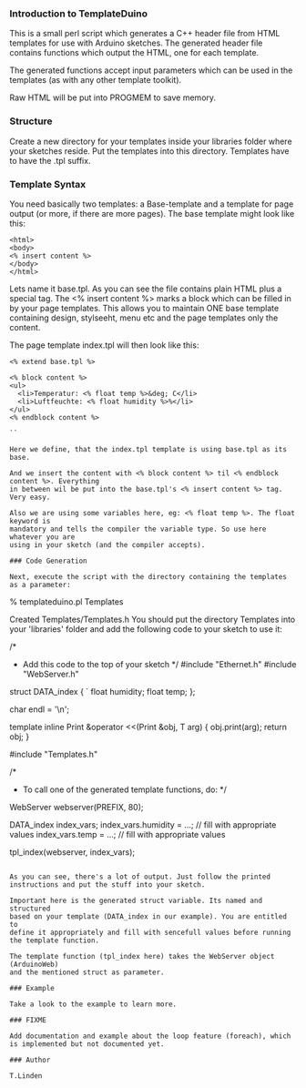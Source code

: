 ### Introduction to TemplateDuino

This is a small perl script which generates a C++ header
file from HTML templates for use with Arduino sketches.
The generated header file contains functions which output
the HTML, one for each template.

The generated functions accept input parameters which
can be used in the templates (as with any other template
toolkit).

Raw HTML will be put into PROGMEM to save memory.

### Structure

Create a new directory for your templates inside your libraries
folder where your sketches reside. Put the templates into this
directory. Templates have to have the .tpl suffix.

### Template Syntax

You need basically two templates: a Base-template and a template
for page output (or more, if there are more pages). The base template
might look like this:

```
<html>
<body>
<% insert content %>
</body>
</html>
```

Lets name it base.tpl. As you can see the file contains plain HTML plus a special
tag. The <% insert content %> marks a block which can be filled in by
your page templates. This allows you to maintain ONE base template containing
design, stylseeht, menu etc and the page templates only the content.

The page template index.tpl will then look like this:

```
<% extend base.tpl %>

<% block content %>
<ul>
  <li>Temperatur: <% float temp %>&deg; C</li>
  <li>Luftfeuchte: <% float humidity %>%</li>
</ul>
<% endblock content %>

``

Here we define, that the index.tpl template is using base.tpl as its base.

And we insert the content with <% block content %> til <% endblock content %>. Everything
in between wil be put into the base.tpl's <% insert content %> tag. Very easy.

Also we are using some variables here, eg: <% float temp %>. The float keyword is
mandatory and tells the compiler the variable type. So use here whatever you are
using in your sketch (and the compiler accepts).

### Code Generation

Next, execute the script with the directory containing the templates as a parameter:

```
% templateduino.pl Templates 

Created Templates/Templates.h
You should put the directory Templates into your 'libraries' folder
and add the following code to your sketch to use it:


/*
 * Add this code to the top of your sketch
 */
#include "Ethernet.h"
#include "WebServer.h"

struct DATA_index {
`  float humidity;
  float temp;
};

char endl = '\n';

template<class T>
inline Print &operator <<(Print &obj, T arg) { obj.print(arg); return obj; }

#include "Templates.h"

/*
 * To call one of the generated template functions, do:
 */

WebServer webserver(PREFIX, 80);

  DATA_index index_vars;
  index_vars.humidity = ...; // fill with appropriate values
  index_vars.temp = ...; // fill with appropriate values

  tpl_index(webserver, index_vars);

```

As you can see, there's a lot of output. Just follow the printed
instructions and put the stuff into your sketch.

Important here is the generated struct variable. Its named and structured
based on your template (DATA_index in our example). You are entitled to
define it appropriately and fill with sencefull values before running
the template function.

The template function (tpl_index here) takes the WebServer object (ArduinoWeb)
and the mentioned struct as parameter.

### Example

Take a look to the example to learn more.

### FIXME

Add documentation and example about the loop feature (foreach), which
is implemented but not documented yet.

### Author

T.Linden

